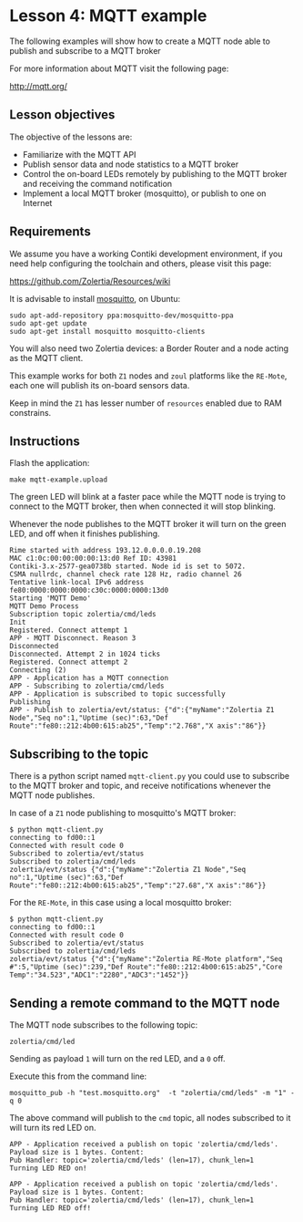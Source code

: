 # Lesson 4: MQTT example

The following examples will show how to create a MQTT node able to publish and subscribe to a MQTT broker

For more information about MQTT visit the following page:

http://mqtt.org/

## Lesson objectives

The objective of the lessons are:

* Familiarize with the MQTT API
* Publish sensor data and node statistics to a MQTT broker
* Control the on-board LEDs remotely by publishing to the MQTT broker and receiving the command notification
* Implement a local MQTT broker (mosquitto), or publish to one on Internet


## Requirements

We assume you have a working Contiki development environment, if you need help configuring the toolchain and others, please visit this page:

https://github.com/Zolertia/Resources/wiki

It is advisable to install [mosquitto](http://mosquitto.org/), on Ubuntu:

````
sudo apt-add-repository ppa:mosquitto-dev/mosquitto-ppa
sudo apt-get update
sudo apt-get install mosquitto mosquitto-clients
````

You will also need two Zolertia devices: a Border Router and a node acting as the MQTT client.

This example works for both `Z1` nodes and `zoul` platforms like the `RE-Mote`, each one will publish its on-board sensors data.

Keep in mind the `Z1` has lesser number of `resources` enabled due to RAM constrains.

## Instructions

Flash the application:

````
make mqtt-example.upload
````

The green LED will blink at a faster pace while the MQTT node is trying to connect to the MQTT broker, then when connected it will stop blinking.

Whenever the node publishes to the MQTT broker it will turn on the green LED, and off when it finishes publishing.

````
Rime started with address 193.12.0.0.0.0.19.208
MAC c1:0c:00:00:00:00:13:d0 Ref ID: 43981
Contiki-3.x-2577-gea0738b started. Node id is set to 5072.
CSMA nullrdc, channel check rate 128 Hz, radio channel 26
Tentative link-local IPv6 address fe80:0000:0000:0000:c30c:0000:0000:13d0
Starting 'MQTT Demo'
MQTT Demo Process
Subscription topic zolertia/cmd/leds
Init
Registered. Connect attempt 1
APP - MQTT Disconnect. Reason 3
Disconnected
Disconnected. Attempt 2 in 1024 ticks
Registered. Connect attempt 2
Connecting (2)
APP - Application has a MQTT connection
APP - Subscribing to zolertia/cmd/leds
APP - Application is subscribed to topic successfully
Publishing
APP - Publish to zolertia/evt/status: {"d":{"myName":"Zolertia Z1 Node","Seq no":1,"Uptime (sec)":63,"Def Route":"fe80::212:4b00:615:ab25","Temp":"2.768","X axis":"86"}}
````

## Subscribing to the topic

There is a python script named `mqtt-client.py` you could use to subscribe to the MQTT broker and topic, and receive notifications whenever the MQTT node publishes.

In case of a `Z1` node publishing to mosquitto's MQTT broker:

````
$ python mqtt-client.py 
connecting to fd00::1
Connected with result code 0
Subscribed to zolertia/evt/status
Subscribed to zolertia/cmd/leds
zolertia/evt/status {"d":{"myName":"Zolertia Z1 Node","Seq no":1,"Uptime (sec)":63,"Def Route":"fe80::212:4b00:615:ab25","Temp":"27.68","X axis":"86"}}
````

For the `RE-Mote`, in this case using a local mosquitto broker:

````
$ python mqtt-client.py 
connecting to fd00::1
Connected with result code 0
Subscribed to zolertia/evt/status
Subscribed to zolertia/cmd/leds
zolertia/evt/status {"d":{"myName":"Zolertia RE-Mote platform","Seq #":5,"Uptime (sec)":239,"Def Route":"fe80::212:4b00:615:ab25","Core Temp":"34.523","ADC1":"2280","ADC3":"1452"}}

````

## Sending a remote command to the MQTT node

The MQTT node subscribes to the following topic:

`zolertia/cmd/led`

Sending as payload `1` will turn on the red LED, and a `0` off.

Execute this from the command line:

````
mosquitto_pub -h "test.mosquitto.org"  -t "zolertia/cmd/leds" -m "1" -q 0
````

The above command will publish to the `cmd` topic, all nodes subscribed to it will turn its red LED on.

````
APP - Application received a publish on topic 'zolertia/cmd/leds'. Payload size is 1 bytes. Content:
Pub Handler: topic='zolertia/cmd/leds' (len=17), chunk_len=1
Turning LED RED on!

APP - Application received a publish on topic 'zolertia/cmd/leds'. Payload size is 1 bytes. Content:
Pub Handler: topic='zolertia/cmd/leds' (len=17), chunk_len=1
Turning LED RED off!
````
